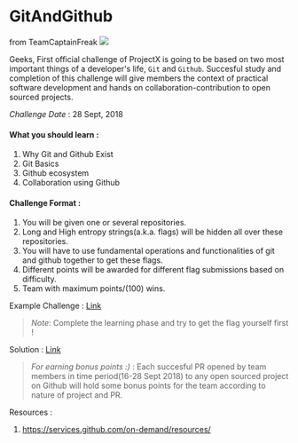 # GitAndGithub 
from TeamCaptainFreak
![](https://imgs.xkcd.com/comics/git.png)

Geeks, First official challenge of ProjectX is going to be based on two most important things of a developer's life, `Git` and `Github`. Succesful study and completion of this challenge will give members the context of practical software development and hands on collaboration-contribution to open sourced projects.

*Challenge Date* : 28 Sept, 2018

#### What you should learn :

1. Why Git and Github Exist
2. Git Basics
3. Github ecosystem
4. Collaboration using Github

#### Challenge Format :

1. You will be given one or several repositories.
2. Long and High entropy strings(a.k.a. flags) will be hidden all over these repositories.
3. You will have to use fundamental operations and functionalities of git and github together to get these flags.
4. Different points will be awarded for different flag submissions based on difficulty.
5. Team with maximum points/(100) wins.

Example Challenge : [Link](https://github.com/CaptainFreak/GitAndGithubExample)

> *Note*: Complete the learning phase and try to get the flag yourself first !

Solution : [Link](https://gist.github.com/CaptainFreak/6d346dbef282347faf930526e3da525c)

> *For earning bonus points :)* : Each succesful PR opened by team members in time period(16-28 Sept 2018) to any open sourced project on Github will hold some bonus points for the team according to nature of project and PR.

Resources : 
1. https://services.github.com/on-demand/resources/

